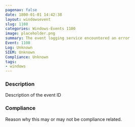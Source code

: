 ```yaml
---
pagenav: false
date: 1800-01-01 14:42:38
layout: windowsevent
slug: 1108
categories: Windows-Events 1100
image: placeholder.png
summary: The event logging service encountered an error
Event: 1108
Log: Unknown
SIEM: Unknown
Compliance: Unknown
tags:
- windows
---
```


### Description

Description of the event ID

### Compliance

Reason why this may or may not be compliance related.
